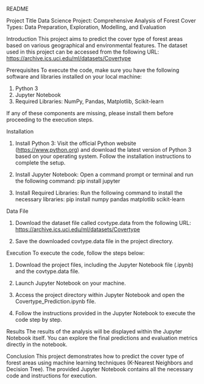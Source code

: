 README

Project Title
Data Science Project: Comprehensive Analysis of Forest Cover Types: Data Preparation, Exploration, Modelling, and Evaluation

Introduction
This project aims to predict the cover type of forest areas based on various geographical and environmental features. The dataset used in this project can be accessed from the following URL: https://archive.ics.uci.edu/ml/datasets/Covertype

Prerequisites
To execute the code, make sure you have the following software and libraries installed on your local machine:

1. Python 3
2. Jupyter Notebook
3. Required Libraries: NumPy, Pandas, Matplotlib, Scikit-learn

If any of these components are missing, please install them before proceeding to the execution steps.

Installation
1. Install Python 3: Visit the official Python website (https://www.python.org) and download the latest version of Python 3 based on your operating system. Follow the installation instructions to complete the setup.

2. Install Jupyter Notebook: Open a command prompt or terminal and run the following command:
pip install jupyter

3. Install Required Libraries: Run the following command to install the necessary libraries:
pip install numpy pandas matplotlib scikit-learn

Data File
1. Download the dataset file called covtype.data from the following URL: https://archive.ics.uci.edu/ml/datasets/Covertype

2. Save the downloaded covtype.data file in the project directory.

Execution
To execute the code, follow the steps below:

1. Download the project files, including the Jupyter Notebook file (.ipynb) and the covtype.data file.

2. Launch Jupyter Notebook on your machine.

3. Access the project directory within Jupyter Notebook and open the Covertype_Prediction.ipynb file.

4. Follow the instructions provided in the Jupyter Notebook to execute the code step by step.

Results
The results of the analysis will be displayed within the Jupyter Notebook itself. You can explore the final predictions and evaluation metrics directly in the notebook.

Conclusion
This project demonstrates how to predict the cover type of forest areas using machine learning techniques (K-Nearest Neighbors and Decision Tree). The provided Jupyter Notebook contains all the necessary code and instructions for execution.

